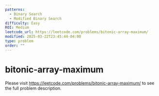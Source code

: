 ```yaml
---
patterns:
  - Binary Search
  - Modified Binary Search
difficulty: Easy
ROI: Medium
leetcode_url: https://leetcode.com/problems/bitonic-array-maximum/
modified: 2025-03-22T23:45:44-04:00
type: problem
order: ""
---
```


# bitonic-array-maximum

Please visit https://leetcode.com/problems/bitonic-array-maximum/ to see the full problem description.
